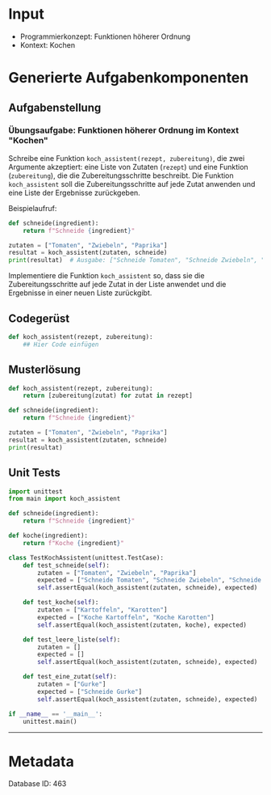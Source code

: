 # Input
- Programmierkonzept: Funktionen höherer Ordnung
- Kontext: Kochen

# Generierte Aufgabenkomponenten
## Aufgabenstellung
### Übungsaufgabe: Funktionen höherer Ordnung im Kontext "Kochen"

Schreibe eine Funktion `koch_assistent(rezept, zubereitung)`, die zwei Argumente akzeptiert: eine Liste von Zutaten (`rezept`) und eine Funktion (`zubereitung`), die die Zubereitungsschritte beschreibt. Die Funktion `koch_assistent` soll die Zubereitungsschritte auf jede Zutat anwenden und eine Liste der Ergebnisse zurückgeben.

Beispielaufruf:
```python
def schneide(ingredient):
    return f"Schneide {ingredient}"

zutaten = ["Tomaten", "Zwiebeln", "Paprika"]
resultat = koch_assistent(zutaten, schneide)
print(resultat)  # Ausgabe: ["Schneide Tomaten", "Schneide Zwiebeln", "Schneide Paprika"]
```

Implementiere die Funktion `koch_assistent` so, dass sie die Zubereitungsschritte auf jede Zutat in der Liste anwendet und die Ergebnisse in einer neuen Liste zurückgibt.

## Codegerüst
```python
def koch_assistent(rezept, zubereitung):
    ## Hier Code einfügen
```

## Musterlösung
```python
def koch_assistent(rezept, zubereitung):
    return [zubereitung(zutat) for zutat in rezept]

def schneide(ingredient):
    return f"Schneide {ingredient}"

zutaten = ["Tomaten", "Zwiebeln", "Paprika"]
resultat = koch_assistent(zutaten, schneide)
print(resultat)
```

## Unit Tests
```python
import unittest
from main import koch_assistent

def schneide(ingredient):
    return f"Schneide {ingredient}"

def koche(ingredient):
    return f"Koche {ingredient}"

class TestKochAssistent(unittest.TestCase):
    def test_schneide(self):
        zutaten = ["Tomaten", "Zwiebeln", "Paprika"]
        expected = ["Schneide Tomaten", "Schneide Zwiebeln", "Schneide Paprika"]
        self.assertEqual(koch_assistent(zutaten, schneide), expected)

    def test_koche(self):
        zutaten = ["Kartoffeln", "Karotten"]
        expected = ["Koche Kartoffeln", "Koche Karotten"]
        self.assertEqual(koch_assistent(zutaten, koche), expected)

    def test_leere_liste(self):
        zutaten = []
        expected = []
        self.assertEqual(koch_assistent(zutaten, schneide), expected)

    def test_eine_zutat(self):
        zutaten = ["Gurke"]
        expected = ["Schneide Gurke"]
        self.assertEqual(koch_assistent(zutaten, schneide), expected)

if __name__ == '__main__':
    unittest.main()
```
___
# Metadata
Database ID: 463
